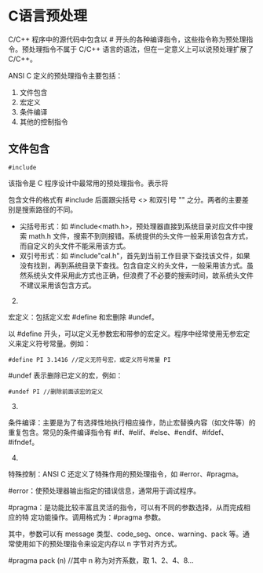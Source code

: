# C语言预处理

C/C++ 程序中的源代码中包含以 # 开头的各种编译指令，这些指令称为预处理指令。预处理指令不属于 C/C++ 语言的语法，但在一定意义上可以说预处理扩展了 C/C++。

 ANSI C 定义的预处理指令主要包括：

1. 文件包含
2. 宏定义
3. 条件编译
4. 其他的控制指令

## 文件包含 

`#include`

该指令是 C 程序设计中最常用的预处理指令。表示将

 包含文件的格式有 #include 后面跟尖括号 <> 和双引号 "" 之分。两者的主要差别是搜索路径的不同。

-  尖括号形式：如 #include<math.h>，预处理器直接到系统目录对应文件中搜索 math.h 文件，搜索不到则报错。系统提供的头文件一般采用该包含方式，而自定义的头文件不能采用该方式。
-  双引号形式：如 #include"cal.h"，首先到当前工作目录下查找该文件，如果没有找到，再到系统目录下查找。包含自定义的头文件，一般采用该方式。虽然系统头文件采用此方式也正确，但浪费了不必要的搜索时间，故系统头文件不建议采用该包含方式。

2) 

宏定义：包括定义宏 #define 和宏删除 #undef。

 以 #define 开头，可以定义无参数宏和带参的宏定义。程序中经常使用无参宏定义来定义符号常量。例如：

```
#define PI 3.1416 //定义无符号宏，或定义符号常量 PI
```

 \#undef 表示删除已定义的宏，例如：

```
#undef PI //删除前面该宏的定义
```

3)

 条件编译：主要是为了有选择性地执行相应操作，防止宏替换内容（如文件等）的重复包含。常见的条件编译指令有 #if、#elif、#else、#endif、#ifdef、#ifndef。

4) 

特殊控制：ANSI C 还定义了特殊作用的预处理指令，如 #error、#pragma。

 \#error：使预处理器输出指定的错误信息，通常用于调试程序。

 \#pragma：是功能比较丰富且灵活的指令，可以有不同的参数选择，从而完成相应的特 定功能操作。调用格式为：#pragma 参数。

 其中，参数可以有 message 类型、code_seg、once、warning、pack 等。通常使用如下的预处理指令来设定内存以 n 字节对齐方式。

 \#pragma pack (n) //其中 n 称为对齐系数，取 1、2、4、8...